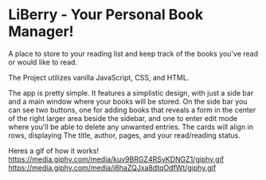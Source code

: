 # LiBerry - Your Personal Book Manager!
A place to store to your reading list and keep track of the books you've read or would like to read.

The Project utilizes vanilla JavaScript, CSS, and HTML.

The app is pretty simple. It features a simplistic design, with just a side bar and a main window where your books will be stored. On the side bar you can see two buttons, one for adding books that reveals a form in the center of the right larger area beside the sidebar, and one to enter edit mode where you'll be able to delete any unwanted entries. The cards will align in rows, displaying The title, author, pages, and your read/reading status.

Heres a gif of how it works!
https://media.giphy.com/media/kuv9BRGZ4RSyKDNGZ1/giphy.gif
https://media.giphy.com/media/i8haZQJxa8dtqOdfWt/giphy.gif
